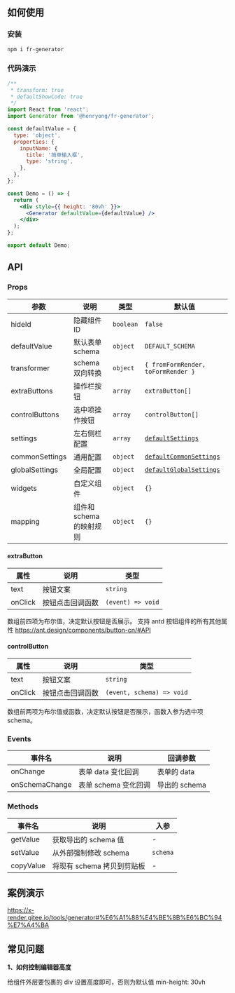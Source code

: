 ## 如何使用

### 安装

```bash
npm i fr-generator
```

### 代码演示

```jsx
/**
 * transform: true
 * defaultShowCode: true
 */
import React from 'react';
import Generator from '@henryong/fr-generator';

const defaultValue = {
  type: 'object',
  properties: {
    inputName: {
      title: '简单输入框',
      type: 'string',
    },
  },
};

const Demo = () => {
  return (
    <div style={{ height: '80vh' }}>
      <Generator defaultValue={defaultValue} />
    </div>
  );
};

export default Demo;
```

## API

### Props

| 参数           | 说明                     | 类型      | 默认值                                                                                                                          |
| -------------- | ------------------------ | --------- | ------------------------------------------------------------------------------------------------------------------------------- |
| hideId         | 隐藏组件 ID              | `boolean` | `false`                                                                                                                         |
| defaultValue   | 默认表单 schema          | `object`  | `DEFAULT_SCHEMA`                                                                                                                |
| transformer    | schema 双向转换          | `object`  | `{ fromFormRender, toFormRender }`                                                                                              |
| extraButtons   | 操作栏按钮               | `array`   | `extraButton[]`                                                                                                                 |
| controlButtons | 选中项操作按钮           | `array`   | `controlButton[]`                                                                                                               |
| settings       | 左右侧栏配置             | `array`   | [`defaultSettings`](https://github.com/alibaba/form-render/blob/master/tools/schema-generator/src/Settings/index.js#L651)       |
| commonSettings | 通用配置                 | `object`  | [`defaultCommonSettings`](https://github.com/alibaba/form-render/blob/master/tools/schema-generator/src/Settings/index.js#L2)   |
| globalSettings | 全局配置                 | `object`  | [`defaultGlobalSettings`](https://github.com/alibaba/form-render/blob/master/tools/schema-generator/src/Settings/index.js#L672) |
| widgets        | 自定义组件               | `object`  | `{}`                                                                                                                            |
| mapping        | 组件和 schema 的映射规则 | `object`  | `{}`                                                                                                                            |

#### extraButton

| 属性    | 说明             | 类型              |
| ------- | ---------------- | ----------------- |
| text    | 按钮文案         | `string`          |
| onClick | 按钮点击回调函数 | `(event) => void` |

数组前四项为布尔值，决定默认按钮是否展示。
支持 antd 按钮组件的所有其他属性 https://ant.design/components/button-cn/#API

#### controlButton

| 属性    | 说明             | 类型                      |
| ------- | ---------------- | ------------------------- |
| text    | 按钮文案         | `string`                  |
| onClick | 按钮点击回调函数 | `(event, schema) => void` |

数组前两项为布尔值或函数，决定默认按钮是否展示，函数入参为选中项 schema。

### Events

| 事件名         | 说明                 | 回调参数      |
| -------------- | -------------------- | ------------- |
| onChange       | 表单 data 变化回调   | 表单的 data   |
| onSchemaChange | 表单 schema 变化回调 | 导出的 schema |

### Methods

| 事件名    | 说明                       | 入参     |
| --------- | -------------------------- | -------- |
| getValue  | 获取导出的 schema 值       | -        |
| setValue  | 从外部强制修改 schema      | `schema` |
| copyValue | 将现有 schema 拷贝到剪贴板 | -        |

## 案例演示

https://x-render.gitee.io/tools/generator#%E6%A1%88%E4%BE%8B%E6%BC%94%E7%A4%BA

## 常见问题

**1、如何控制编辑器高度**

给组件外层要包裹的 div 设置高度即可，否则为默认值 min-height: 30vh
